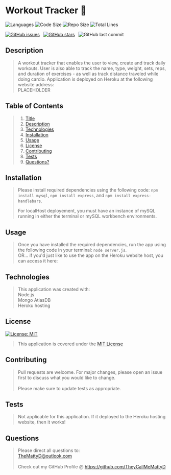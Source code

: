 # Workout Tracker :muscle:

![Languages](https://img.shields.io/github/languages/count/theycallmemattyd/fitness-tracker)
![Code Size](https://img.shields.io/github/languages/code-size/theycallmemattyd/fitness-tracker)
![Repo Size](https://img.shields.io/github/repo-size/theycallmemattyd/fitness-tracker)
![Total Lines](https://img.shields.io/tokei/lines/github/theycallmemattyd/fitness-tracker)

[![GitHub issues](https://img.shields.io/github/issues/TheyCallMeMattyD/workout-tracker?style=for-the-badge)](https://github.com/TheyCallMeMattyD/workout-tracker/issues) &nbsp;
[![GitHub stars](https://img.shields.io/github/stars/TheyCallMeMattyD/workout-tracker?style=for-the-badge)](https://github.com/TheyCallMeMattyD/workout-tracker/stargazers) &nbsp;
![GitHub last commit](https://img.shields.io/github/last-commit/theycallmemattyd/workout-tracker?style=for-the-badge)  
  
## Description
>A workout tracker that enables the user to view, create and track daily workouts. User is also able to track the name, type, weight, sets, reps, and duration of exercises - as well as track distance traveled while doing cardio.  Application is deployed on Heroku at the following website address:  
>PLACEHOLDER  

>
  
## Table of Contents
>1. [Title](#Title)
>2. [Description](#Description)
>3. [Technologies](#Technologies)
>4. [Installation](#Installation)
>5. [Usage](#Usage)
>6. [License](#License)
>7. [Contributing](#Contributing)
>8. [Tests](#Tests)
>9. [Questions?](#Questions?)
  
## Installation
>Please install required dependencies using the following code: `npm install mysql`, `npm install express`, and `npm install express-handlebars`.  
>  
>For localHost deployement, you must have an instance of mySQL running in either the terminal or mySQL workbench environments.
  
## Usage
>Once you have installed the required dependencies, run the app using the following code in your terminal: `node server.js`.  
>OR... if you'd just like to use the app on the Heroku website host, you can access it here:  

## Technologies
>This application was created with:  
> Node.js   
> Mongo AtlasDB  
> Heroku hosting  
  
## License
[![License: MIT](https://img.shields.io/badge/License-MIT-blue.svg)](https://opensource.org/licenses/MIT)
>This application is covered under the [MIT License](https://opensource.org/licenses/MIT)
  
## Contributing
>Pull requests are welcome. For major changes, please open an issue first to discuss what you would like to change.<br/><br/>
>Please make sure to update tests as appropriate.

## Tests
>Not applicable for this application. If it deployed to the Heroku hosting website, then it works!

  
## Questions  
>Please direct all questions to:  
TheMattyD@outlook.com<br/>  
Check out my GitHub Profile @ https://github.com/TheyCallMeMattyD  
